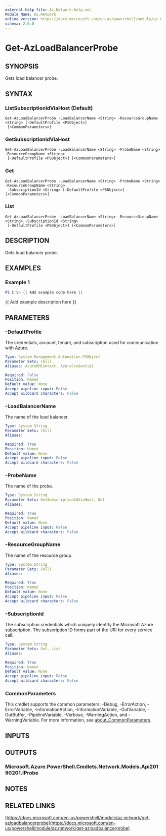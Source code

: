 ```yaml
---
external help file: Az.Network-help.xml
Module Name: Az.Network
online version: https://docs.microsoft.com/en-us/powershell/module/az.network/get-azloadbalancerprobe
schema: 2.0.0
---
```


# Get-AzLoadBalancerProbe

## SYNOPSIS
Gets load balancer probe.

## SYNTAX

### ListSubscriptionIdViaHost (Default)
```
Get-AzLoadBalancerProbe -LoadBalancerName <String> -ResourceGroupName <String> [-DefaultProfile <PSObject>]
 [<CommonParameters>]
```

### GetSubscriptionIdViaHost
```
Get-AzLoadBalancerProbe -LoadBalancerName <String> -ProbeName <String> -ResourceGroupName <String>
 [-DefaultProfile <PSObject>] [<CommonParameters>]
```

### Get
```
Get-AzLoadBalancerProbe -LoadBalancerName <String> -ProbeName <String> -ResourceGroupName <String>
 -SubscriptionId <String> [-DefaultProfile <PSObject>] [<CommonParameters>]
```

### List
```
Get-AzLoadBalancerProbe -LoadBalancerName <String> -ResourceGroupName <String> -SubscriptionId <String>
 [-DefaultProfile <PSObject>] [<CommonParameters>]
```

## DESCRIPTION
Gets load balancer probe.

## EXAMPLES

### Example 1
```powershell
PS C:\> {{ Add example code here }}
```

{{ Add example description here }}

## PARAMETERS

### -DefaultProfile
The credentials, account, tenant, and subscription used for communication with Azure.

```yaml
Type: System.Management.Automation.PSObject
Parameter Sets: (All)
Aliases: AzureRMContext, AzureCredential

Required: False
Position: Named
Default value: None
Accept pipeline input: False
Accept wildcard characters: False
```

### -LoadBalancerName
The name of the load balancer.

```yaml
Type: System.String
Parameter Sets: (All)
Aliases:

Required: True
Position: Named
Default value: None
Accept pipeline input: False
Accept wildcard characters: False
```

### -ProbeName
The name of the probe.

```yaml
Type: System.String
Parameter Sets: GetSubscriptionIdViaHost, Get
Aliases:

Required: True
Position: Named
Default value: None
Accept pipeline input: False
Accept wildcard characters: False
```

### -ResourceGroupName
The name of the resource group.

```yaml
Type: System.String
Parameter Sets: (All)
Aliases:

Required: True
Position: Named
Default value: None
Accept pipeline input: False
Accept wildcard characters: False
```

### -SubscriptionId
The subscription credentials which uniquely identify the Microsoft Azure subscription.
The subscription ID forms part of the URI for every service call.

```yaml
Type: System.String
Parameter Sets: Get, List
Aliases:

Required: True
Position: Named
Default value: None
Accept pipeline input: False
Accept wildcard characters: False
```

### CommonParameters
This cmdlet supports the common parameters: -Debug, -ErrorAction, -ErrorVariable, -InformationAction, -InformationVariable, -OutVariable, -OutBuffer, -PipelineVariable, -Verbose, -WarningAction, and -WarningVariable. For more information, see [about_CommonParameters](http://go.microsoft.com/fwlink/?LinkID=113216).

## INPUTS

## OUTPUTS

### Microsoft.Azure.PowerShell.Cmdlets.Network.Models.Api20190201.IProbe
## NOTES

## RELATED LINKS

[https://docs.microsoft.com/en-us/powershell/module/az.network/get-azloadbalancerprobe](https://docs.microsoft.com/en-us/powershell/module/az.network/get-azloadbalancerprobe)

